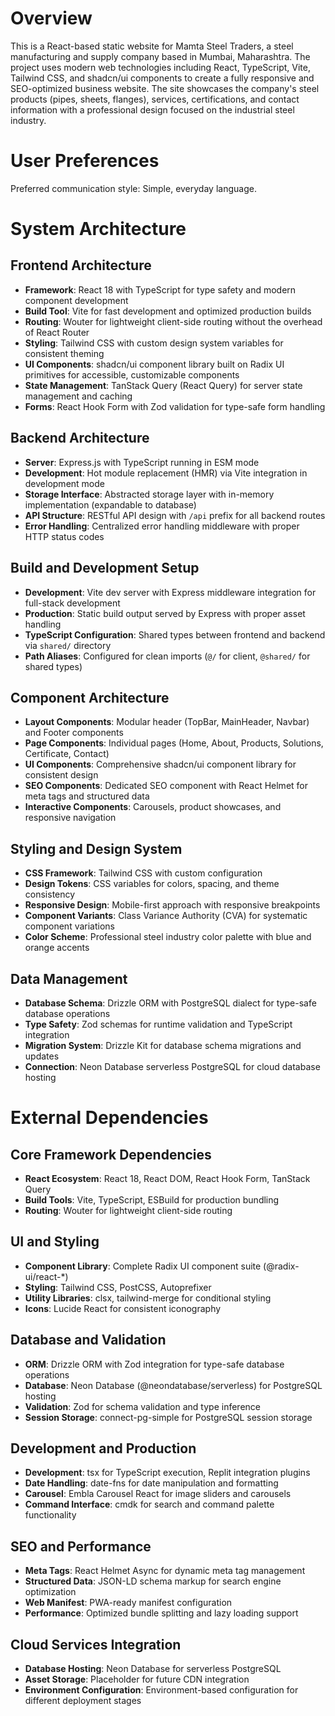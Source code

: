 # Overview

This is a React-based static website for Mamta Steel Traders, a steel manufacturing and supply company based in Mumbai, Maharashtra. The project uses modern web technologies including React, TypeScript, Vite, Tailwind CSS, and shadcn/ui components to create a fully responsive and SEO-optimized business website. The site showcases the company's steel products (pipes, sheets, flanges), services, certifications, and contact information with a professional design focused on the industrial steel industry.

# User Preferences

Preferred communication style: Simple, everyday language.

# System Architecture

## Frontend Architecture
- **Framework**: React 18 with TypeScript for type safety and modern component development
- **Build Tool**: Vite for fast development and optimized production builds
- **Routing**: Wouter for lightweight client-side routing without the overhead of React Router
- **Styling**: Tailwind CSS with custom design system variables for consistent theming
- **UI Components**: shadcn/ui component library built on Radix UI primitives for accessible, customizable components
- **State Management**: TanStack Query (React Query) for server state management and caching
- **Forms**: React Hook Form with Zod validation for type-safe form handling

## Backend Architecture
- **Server**: Express.js with TypeScript running in ESM mode
- **Development**: Hot module replacement (HMR) via Vite integration in development mode
- **Storage Interface**: Abstracted storage layer with in-memory implementation (expandable to database)
- **API Structure**: RESTful API design with `/api` prefix for all backend routes
- **Error Handling**: Centralized error handling middleware with proper HTTP status codes

## Build and Development Setup
- **Development**: Vite dev server with Express middleware integration for full-stack development
- **Production**: Static build output served by Express with proper asset handling
- **TypeScript Configuration**: Shared types between frontend and backend via `shared/` directory
- **Path Aliases**: Configured for clean imports (`@/` for client, `@shared/` for shared types)

## Component Architecture
- **Layout Components**: Modular header (TopBar, MainHeader, Navbar) and Footer components
- **Page Components**: Individual pages (Home, About, Products, Solutions, Certificate, Contact)
- **UI Components**: Comprehensive shadcn/ui component library for consistent design
- **SEO Components**: Dedicated SEO component with React Helmet for meta tags and structured data
- **Interactive Components**: Carousels, product showcases, and responsive navigation

## Styling and Design System
- **CSS Framework**: Tailwind CSS with custom configuration
- **Design Tokens**: CSS variables for colors, spacing, and theme consistency
- **Responsive Design**: Mobile-first approach with responsive breakpoints
- **Component Variants**: Class Variance Authority (CVA) for systematic component variations
- **Color Scheme**: Professional steel industry color palette with blue and orange accents

## Data Management
- **Database Schema**: Drizzle ORM with PostgreSQL dialect for type-safe database operations
- **Type Safety**: Zod schemas for runtime validation and TypeScript integration
- **Migration System**: Drizzle Kit for database schema migrations and updates
- **Connection**: Neon Database serverless PostgreSQL for cloud database hosting

# External Dependencies

## Core Framework Dependencies
- **React Ecosystem**: React 18, React DOM, React Hook Form, TanStack Query
- **Build Tools**: Vite, TypeScript, ESBuild for production bundling
- **Routing**: Wouter for lightweight client-side routing

## UI and Styling
- **Component Library**: Complete Radix UI component suite (@radix-ui/react-*)
- **Styling**: Tailwind CSS, PostCSS, Autoprefixer
- **Utility Libraries**: clsx, tailwind-merge for conditional styling
- **Icons**: Lucide React for consistent iconography

## Database and Validation
- **ORM**: Drizzle ORM with Zod integration for type-safe database operations
- **Database**: Neon Database (@neondatabase/serverless) for PostgreSQL hosting
- **Validation**: Zod for schema validation and type inference
- **Session Storage**: connect-pg-simple for PostgreSQL session storage

## Development and Production
- **Development**: tsx for TypeScript execution, Replit integration plugins
- **Date Handling**: date-fns for date manipulation and formatting
- **Carousel**: Embla Carousel React for image sliders and carousels
- **Command Interface**: cmdk for search and command palette functionality

## SEO and Performance
- **Meta Tags**: React Helmet Async for dynamic meta tag management
- **Structured Data**: JSON-LD schema markup for search engine optimization
- **Web Manifest**: PWA-ready manifest configuration
- **Performance**: Optimized bundle splitting and lazy loading support

## Cloud Services Integration
- **Database Hosting**: Neon Database for serverless PostgreSQL
- **Asset Storage**: Placeholder for future CDN integration
- **Environment Configuration**: Environment-based configuration for different deployment stages